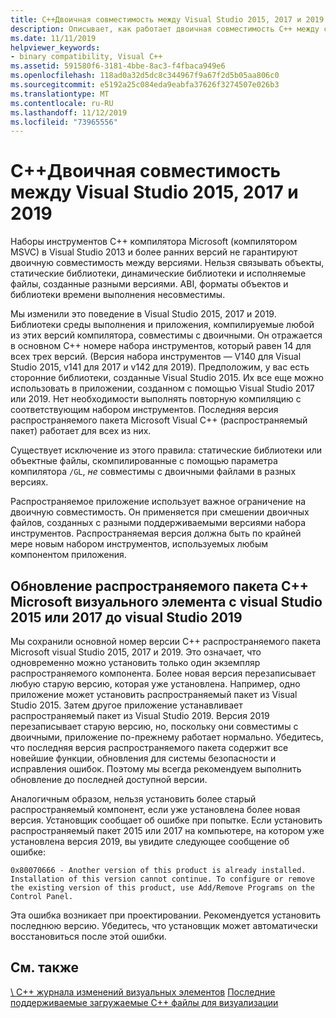 ```yaml
---
title: C++Двоичная совместимость между Visual Studio 2015, 2017 и 2019
description: Описывает, как работает двоичная совместимость C++ между скомпилированными файлами в Visual Studio 2015, 2017 и 2019. Один распространяемый C++ пакет Microsoft Visual работает для всех трех версий.
ms.date: 11/11/2019
helpviewer_keywords:
- binary compatibility, Visual C++
ms.assetid: 591580f6-3181-4bbe-8ac3-f4fbaca949e6
ms.openlocfilehash: 118ad0a32d5dc8c344967f9a67f2d5b05aa806c0
ms.sourcegitcommit: e5192a25c084eda9eabfa37626f3274507e026b3
ms.translationtype: MT
ms.contentlocale: ru-RU
ms.lasthandoff: 11/12/2019
ms.locfileid: "73965556"
---
```

# <a name="c-binary-compatibility-between-visual-studio-2015-2017-and-2019"></a>C++Двоичная совместимость между Visual Studio 2015, 2017 и 2019

Наборы инструментов C++ компилятора Microsoft (компилятором MSVC) в Visual Studio 2013 и более ранних версий не гарантируют двоичную совместимость между версиями. Нельзя связывать объекты, статические библиотеки, динамические библиотеки и исполняемые файлы, созданные разными версиями. ABI, форматы объектов и библиотеки времени выполнения несовместимы.

Мы изменили это поведение в Visual Studio 2015, 2017 и 2019. Библиотеки среды выполнения и приложения, компилируемые любой из этих версий компилятора, совместимы с двоичными. Он отражается в основном C++ номере набора инструментов, который равен 14 для всех трех версий. (Версия набора инструментов — V140 для Visual Studio 2015, v141 для 2017 и v142 для 2019). Предположим, у вас есть сторонние библиотеки, созданные Visual Studio 2015. Их все еще можно использовать в приложении, созданном с помощью Visual Studio 2017 или 2019. Нет необходимости выполнять повторную компиляцию с соответствующим набором инструментов. Последняя версия распространяемого пакета Microsoft Visual C++ (распространяемый пакет) работает для всех из них.

Существует исключение из этого правила: статические библиотеки или объектные файлы, скомпилированные с помощью параметра компилятора `/GL`, *не* совместимы с двоичными файлами в разных версиях.

Распространяемое приложение использует важное ограничение на двоичную совместимость. Он применяется при смешении двоичных файлов, созданных с разными поддерживаемыми версиями набора инструментов. Распространяемая версия должна быть по крайней мере новым набором инструментов, используемых любым компонентом приложения.

## <a name="upgrade-the-microsoft-visual-c-redistributable-from-visual-studio-2015-or-2017-to-visual-studio-2019"></a>Обновление распространяемого пакета C++ Microsoft визуального элемента с visual Studio 2015 или 2017 до visual Studio 2019

Мы сохранили основной номер версии C++ распространяемого пакета Microsoft visual Studio 2015, 2017 и 2019. Это означает, что одновременно можно установить только один экземпляр распространяемого компонента. Более новая версия перезаписывает любую старую версию, которая уже установлена. Например, одно приложение может установить распространяемый пакет из Visual Studio 2015. Затем другое приложение устанавливает распространяемый пакет из Visual Studio 2019. Версия 2019 перезаписывает старую версию, но, поскольку они совместимы с двоичными, приложение по-прежнему работает нормально. Убедитесь, что последняя версия распространяемого пакета содержит все новейшие функции, обновления для системы безопасности и исправления ошибок. Поэтому мы всегда рекомендуем выполнить обновление до последней доступной версии.

Аналогичным образом, нельзя установить более старый распространяемый компонент, если уже установлена более новая версия. Установщик сообщает об ошибке при попытке. Если установить распространяемый пакет 2015 или 2017 на компьютере, на котором уже установлена версия 2019, вы увидите следующее сообщение об ошибке:

```Output
0x80070666 - Another version of this product is already installed. Installation of this version cannot continue. To configure or remove the existing version of this product, use Add/Remove Programs on the Control Panel.
```

Эта ошибка возникает при проектировании. Рекомендуется установить последнюю версию. Убедитесь, что установщик может автоматически восстановиться после этой ошибки.

## <a name="see-also"></a>См. также

[\ C++ журнала изменений визуальных элементов](../porting/visual-cpp-change-history-2003-2015.md)
[Последние поддерживаемые загружаемые C++ файлы для визуализации](https://support.microsoft.com/help/2977003/the-latest-supported-visual-c-downloads)
